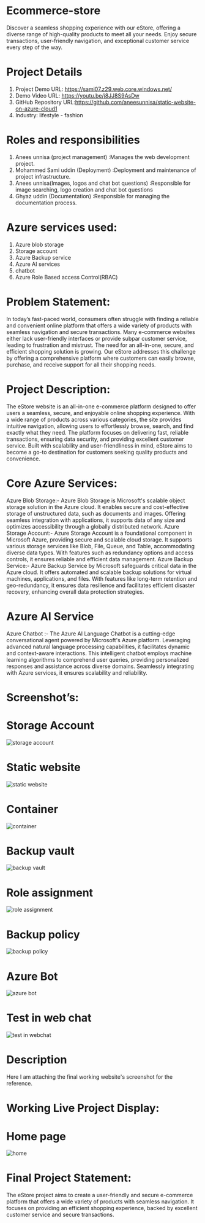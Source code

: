 # Ecommerce-store
Discover a seamless shopping experience with our eStore, offering a diverse range of high-quality products to meet all your needs. Enjoy secure transactions, user-friendly navigation, and exceptional customer service every step of the way.
# Project Details
1. Project Demo URL: https://sami07.z29.web.core.windows.net/
2. Demo Video URL: https://youtu.be/j8JJ8S9AsDw
3. GitHub Repository URL:https://github.com/aneesunnisa/static-website-on-azure-cloud1
4. Industry: lifestyle - fashion
# Roles and responsibilities
1. Anees unnisa (project management) :Manages the web development project.
2. Mohammed Sami uddin (Deployment) :Deployment and maintenance of project infrastructure.
3. Anees unnisa(Images, logos and chat bot questions) :Responsible for image searching, logo creation and chat bot questions
4. Ghyaz uddin (Documentation) :Responsible for managing the documentation process.
# Azure services used:
1. Azure blob storage
2. Storage account
3. Azure Backup service
4. Azure AI services
5. chatbot
6. Azure Role Based access Control(RBAC)
# Problem Statement:
In today’s fast-paced world, consumers often struggle with finding a reliable and convenient online platform that offers a wide variety of products with seamless navigation and secure transactions. Many e-commerce websites either lack user-friendly interfaces or provide subpar customer service, leading to frustration and mistrust. The need for an all-in-one, secure, and efficient shopping solution is growing. Our eStore addresses this challenge by offering a comprehensive platform where customers can easily browse, purchase, and receive support for all their shopping needs.
# Project Description:
The eStore website is an all-in-one e-commerce platform designed to offer users a seamless, secure, and enjoyable online shopping experience. With a wide range of products across various categories, the site provides intuitive navigation, allowing users to effortlessly browse, search, and find exactly what they need. The platform focuses on delivering fast, reliable transactions, ensuring data security, and providing excellent customer service. Built with scalability and user-friendliness in mind, eStore aims to become a go-to destination for customers seeking quality products and convenience.
# Core Azure Services:
Azure Blob Storage:- Azure Blob Storage is Microsoft's scalable object storage solution in the Azure cloud. It enables secure and cost-effective storage of unstructured data, such as documents and images. Offering seamless integration with applications, it supports data of any size and optimizes accessibility through a globally distributed network. 
Azure Storage Account:- Azure Storage Account is a foundational component in Microsoft Azure, providing secure and scalable cloud storage. It supports various storage services like Blob, File, Queue, and Table, accommodating diverse data types. With features such as redundancy options and access controls, it ensures reliable and efficient data management. 
Azure Backup Service:- Azure Backup Service by Microsoft safeguards critical data in the Azure cloud. It offers automated and scalable backup solutions for virtual machines, applications, and files. With features like long-term retention and geo-redundancy, it ensures data resilience and facilitates efficient disaster recovery, enhancing overall data protection strategies.
# Azure AI Service
Azure Chatbot :- The Azure AI Language Chatbot is a cutting-edge conversational agent powered by Microsoft's Azure platform. Leveraging advanced natural language processing capabilities, it facilitates dynamic and context-aware interactions. This intelligent chatbot employs machine learning algorithms to comprehend user queries, providing personalized responses and assistance across diverse domains. Seamlessly integrating with Azure services, it ensures scalability and reliability.
# Screenshot’s:
# Storage Account
![storage account](https://github.com/user-attachments/assets/b98f640f-623a-4eee-9117-4b0adc6d332d)
# Static website
![static website](https://github.com/user-attachments/assets/15bc8bc2-06df-4b84-9d31-5e6e828b7400)
# Container
![container](https://github.com/user-attachments/assets/f4d9fbb8-4775-4b17-aeac-503bed152e48)
# Backup vault
![backup vault](https://github.com/user-attachments/assets/7dc40538-7c6c-4aad-90ed-a92ecddb8231)
# Role assignment
![role assignment](https://github.com/user-attachments/assets/7cb81f49-3284-45f6-8126-67b37c5de174)
# Backup policy
![backup policy](https://github.com/user-attachments/assets/5bb7a85d-9e67-4d36-aa5a-50f909e9cbdf)
# Azure Bot
![azure bot](https://github.com/user-attachments/assets/5a41f115-075a-4f32-a486-618a8fca54e6)
# Test in web chat
![test in webchat](https://github.com/user-attachments/assets/557fb5ee-5974-4ec0-9cc0-f84da6d0fd80)
# Description
Here I am attaching the final working website's screenshot for the reference.
# Working Live Project Display:
# Home page
![home](https://github.com/user-attachments/assets/007a9d97-1ca7-4507-ab30-463fc076598e)
# Final Project Statement:
The eStore project aims to create a user-friendly and secure e-commerce platform that offers a wide variety of products with seamless navigation. It focuses on providing an efficient shopping experience, backed by excellent customer service and secure transactions.







